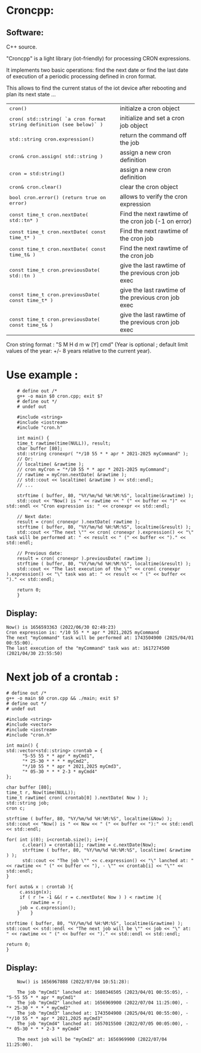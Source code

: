 Croncpp:
=====================


Software:
---------

C++ source.

"Croncpp" is a light library (iot-friendly) for processing CRON expressions.

It implements two basic operations: find the next date or find the last date of execution of a periodic processing defined in cron format.


This allows to find the current status of the iot device after rebooting and plan its next state ...

<table>
  <tr>
    <td><tt>cron()</tt></td>
    <td>initialze a cron object</td>
  </tr>
  <tr>
    <td><tt>cron( std::string( `a cron format string definition (see below)` )</tt></td>
    <td>initialize and set a cron job object</td>
  </tr>
  <tr>
    <td><tt>std::string cron.expression()</tt></td>
    <td>return the command off the job</td>
  </tr>
  <tr>
    <td><tt>cron& cron.assign( std::string )</td>
    <td>assign a new cron definition</td>
  </tr>
  <tr>
    <td><tt>cron = std:string()</td>
    <td>assign a new cron definition</td>
  </tr>
  <tr>
    <td><tt>cron& cron.clear()</td>
    <td>clear the cron object</td>
  </tr>
  <tr>
    <td><tt>bool cron.error() (return true on error)</td>
    <td>allows to verify the cron expression</td>
  </tr>
  <tr>
    <td><tt>const time_t cron.nextDate( std::tn* )</td>
    <td>Find the next rawtime of the cron job (-1 on error)</td>
  </tr>
  <tr>
    <td><tt>const time_t cron.nextDate( const time_t* )</td>
    <td>Find the next rawtime of the cron job</td>
  </tr>
  <tr>
  <tr>
    <td><tt>const time_t cron.nextDate( const time_t& )</td>
    <td>Find the next rawtime of the cron job</td>
  </tr>
  <tr>
    <td><tt>const time_t cron.previousDate( std::tn )</td>
    <td>give the last rawtime of the previous cron job exec</td>
  </tr>
  <tr>
    <td><tt>const time_t cron.previousDate( const time_t* )</td>
    <td>give the last rawtime of the previous cron job exec</td>
  </tr>
  <tr>
    <td><tt>const time_t cron.previousDate( const time_t& )</td>
    <td>give the last rawtime of the previous cron job exec</td>
  </tr>
</table>

Cron string format : "S M H d m w [Y] cmd" (Year is optional ; default limit values of the year: +/- 8 years relative to the current year).

Use example :
=====================
        # define out /*
        g++ -o main $0 cron.cpp; exit $?
        # define out */
        # undef out

        #include <string>
        #include <iostream>
        #include "cron.h"

        int main() {
        time_t rawtime(time(NULL)), result;
        char buffer [80];
        std::string cronexpr( "*/10 55 * * apr * 2021-2025 myCommand" );
        // Or:
        // localtime( &rawtime );
        // cron myCron = "*/10 55 * * apr * 2021-2025 myCommand";
        // rawtime = myCron.nextDate( &rawtime );
        // std::cout << localtime( &rawtime ) << std::endl;
        // ...

        strftime ( buffer, 80, "%Y/%m/%d %H:%M:%S", localtime(&rawtime) );
        std::cout << "Now() is " << rawtime << " (" << buffer << ")" << std::endl << "Cron expression is: " << cronexpr << std::endl;

        // Next date:
        result = cron( cronexpr ).nextDate( rawtime );
        strftime ( buffer, 80, "%Y/%m/%d %H:%M:%S", localtime(&result) );
        std::cout << "The next \"" << cron( cronexpr ).expression() << "\" task will be performed at: " << result << " (" << buffer << ")." << std::endl;

        // Previous date:
        result = cron( cronexpr ).previousDate( rawtime );
        strftime ( buffer, 80, "%Y/%m/%d %H:%M:%S", localtime(&result) );
        std::cout << "The last execution of the \"" << cron( cronexpr ).expression() << "\" task was at: " << result << " (" << buffer << ")." << std::endl;

        return 0;
        }

Display:
---------
	Now() is 1656593363 (2022/06/30 02:49:23)
	Cron expression is: */10 55 * * apr * 2021,2025 myCommand
	The next "myCommand" task will be performed at: 1743504900 (2025/04/01 00:55:00).
	The last execution of the "myCommand" task was at: 1617274500 (2021/04/30 23:55:50)


Next job of a crontab :
=======================

	# define out /*
	g++ -o main $0 cron.cpp && ./main; exit $?
	# define out */
	# undef out

	#include <string>
	#include <vector>
	#include <iostream>
	#include "cron.h"

	int main() {
	std::vector<std::string> crontab = {
	      "5-55 55 * * apr * myCmd1",
	      "* 25-30 * * * * myCmd2",
	      "*/10 55 * * apr * 2021,2025 myCmd3",
	      "* 05-30 * * * 2-3 * myCmd4"
	};

	char buffer [80];
	time_t r, Now(time(NULL));
	time_t rawtime( cron( crontab[0] ).nextDate( Now ) );
	std::string job;
	cron c;

	strftime ( buffer, 80, "%Y/%m/%d %H:%M:%S", localtime(&Now) );
	std::cout << "Now() is " << Now << " (" << buffer << "):" << std::endl << std::endl;
	
	for( int i(0); i<crontab.size(); i++){
	      c.clear() = crontab[i]; rawtime = c.nextDate(Now);
	      strftime ( buffer, 80, "%Y/%m/%d %H:%M:%S", localtime( &rawtime ) );
	      std::cout << "The job \"" << c.expression() << "\" lanched at: " << rawtime << " (" << buffer << "), - \"" << crontab[i] << "\"" << std::endl;
	}

 	for( auto& x : crontab ){
	     c.assign(x);
	     if ( r != -1 &&( r = c.nextDate( Now ) ) < rawtime ){
	         rawtime = r;
		 job = c.expression();
        }    }

  	strftime ( buffer, 80, "%Y/%m/%d %H:%M:%S", localtime(&rawtime) );
  	std::cout << std::endl << "The next job will be \"" << job << "\" at: " << rawtime << " (" << buffer << ")." << std::endl << std::endl;

  	return 0;
  	}
	
Display:
---------

        Now() is 1656967888 (2022/07/04 10:51:28):

        The job "myCmd1" lanched at: 1680346505 (2023/04/01 00:55:05), - "5-55 55 * * apr * myCmd1"
        The job "myCmd2" lanched at: 1656969900 (2022/07/04 11:25:00), - "* 25-30 * * * * myCmd2"
        The job "myCmd3" lanched at: 1743504900 (2025/04/01 00:55:00), - "*/10 55 * * apr * 2021,2025 myCmd3"
        The job "myCmd4" lanched at: 1657015500 (2022/07/05 00:05:00), - "* 05-30 * * * 2-3 * myCmd4"

        The next job will be "myCmd2" at: 1656969900 (2022/07/04 11:25:00).
